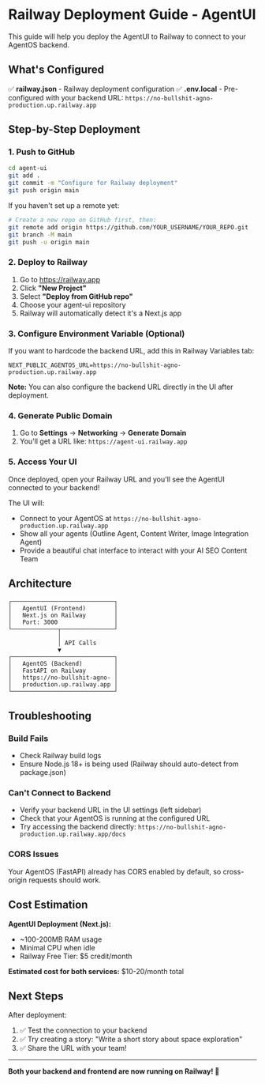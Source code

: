 # Railway Deployment Guide - AgentUI

This guide will help you deploy the AgentUI to Railway to connect to your AgentOS backend.

## What's Configured

✅ **railway.json** - Railway deployment configuration
✅ **.env.local** - Pre-configured with your backend URL: `https://no-bullshit-agno-production.up.railway.app`

## Step-by-Step Deployment

### 1. Push to GitHub

```bash
cd agent-ui
git add .
git commit -m "Configure for Railway deployment"
git push origin main
```

If you haven't set up a remote yet:
```bash
# Create a new repo on GitHub first, then:
git remote add origin https://github.com/YOUR_USERNAME/YOUR_REPO.git
git branch -M main
git push -u origin main
```

### 2. Deploy to Railway

1. Go to https://railway.app
2. Click **"New Project"**
3. Select **"Deploy from GitHub repo"**
4. Choose your agent-ui repository
5. Railway will automatically detect it's a Next.js app

### 3. Configure Environment Variable (Optional)

If you want to hardcode the backend URL, add this in Railway Variables tab:

```
NEXT_PUBLIC_AGENTOS_URL=https://no-bullshit-agno-production.up.railway.app
```

**Note:** You can also configure the backend URL directly in the UI after deployment.

### 4. Generate Public Domain

1. Go to **Settings** → **Networking** → **Generate Domain**
2. You'll get a URL like: `https://agent-ui.railway.app`

### 5. Access Your UI

Once deployed, open your Railway URL and you'll see the AgentUI connected to your backend!

The UI will:
- Connect to your AgentOS at `https://no-bullshit-agno-production.up.railway.app`
- Show all your agents (Outline Agent, Content Writer, Image Integration Agent)
- Provide a beautiful chat interface to interact with your AI SEO Content Team

## Architecture

```
┌─────────────────────────────┐
│   AgentUI (Frontend)        │
│   Next.js on Railway        │
│   Port: 3000                │
└─────────────┬───────────────┘
              │
              │ API Calls
              ▼
┌─────────────────────────────┐
│   AgentOS (Backend)         │
│   FastAPI on Railway        │
│   https://no-bullshit-agno- │
│   production.up.railway.app │
└─────────────────────────────┘
```

## Troubleshooting

### Build Fails
- Check Railway build logs
- Ensure Node.js 18+ is being used (Railway should auto-detect from package.json)

### Can't Connect to Backend
- Verify your backend URL in the UI settings (left sidebar)
- Check that your AgentOS is running at the configured URL
- Try accessing the backend directly: `https://no-bullshit-agno-production.up.railway.app/docs`

### CORS Issues
Your AgentOS (FastAPI) already has CORS enabled by default, so cross-origin requests should work.

## Cost Estimation

**AgentUI Deployment (Next.js):**
- ~100-200MB RAM usage
- Minimal CPU when idle
- Railway Free Tier: $5 credit/month

**Estimated cost for both services:** $10-20/month total

## Next Steps

After deployment:
1. ✅ Test the connection to your backend
2. ✅ Try creating a story: "Write a short story about space exploration"
3. ✅ Share the URL with your team!

---

**Both your backend and frontend are now running on Railway! 🎉**
